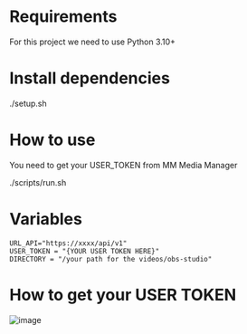 # Requirements
For this project we need to use Python 3.10+

# Install dependencies
./setup.sh

# How to use

You need to get your USER_TOKEN from MM Media Manager

./scripts/run.sh

# Variables

```
URL_API="https://xxxx/api/v1"
USER_TOKEN = "{YOUR USER TOKEN HERE}"
DIRECTORY = "/your path for the videos/obs-studio"
```

# How to get your USER TOKEN

![image](https://github.com/mmtecnologiasjp/mm-send-all-videos-to-mm-video-manager/assets/2640656/36e20df7-c363-4dfb-b79a-37c2d828c02b)
